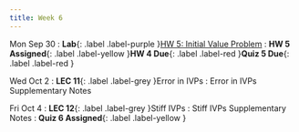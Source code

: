 ```yaml
---
title: Week 6
---
```


Mon Sep 30
: **Lab**{: .label .label-purple }[HW 5: Initial Value Problem]()
: **HW 5 Assigned**{: .label .label-yellow }**HW 4 Due**{: .label .label-red }**Quiz 5 Due**{: .label .label-red }

Wed Oct 2
: **LEC 11**{: .label .label-grey }Error in IVPs
    : Error in IVPs Supplementary Notes

Fri Oct 4
: **LEC 12**{: .label .label-grey }Stiff IVPs
    : Stiff IVPs Supplementary Notes
: **Quiz 6 Assigned**{: .label .label-yellow }